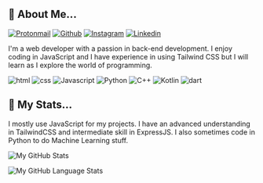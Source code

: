 ## 🚀 About Me...
[![Protonmail](https://img.shields.io/badge/iamyawpie%40proton.me-ddd5f0?logo=protonmail&style=for-the-badge)](mailto:iamyawpie@proton.me)
[![Github](https://img.shields.io/badge/yawpie-000000?logo=github&style=for-the-badge)](github.com/yawpie)
[![Instagram](https://img.shields.io/badge/iammuhammadrafi-f0f0f0?logo=instagram&style=for-the-badge)](instagram.com/iammuhammadrafi)
[![Linkedin](https://img.shields.io/badge/Muhammad%20Rafi-417dd1?style=for-the-badge&logo=linkedin)](https://www.linkedin.com/in/yawpie)

I'm a web developer with a passion in back-end development. I enjoy coding in JavaScript and I have experience in using Tailwind CSS but I will learn as I explore the world of programming.

![html](https://img.shields.io/badge/HTML-000000?style=for-the-badge&logo=html5)
![css](https://img.shields.io/badge/CSS-000000?style=for-the-badge&logo=css3)
![Javascript](https://img.shields.io/badge/JavaScript-000000?logo=javascript&style=for-the-badge)
![Python](https://img.shields.io/badge/Python-000000?style=for-the-badge&logo=python)
![C++](https://img.shields.io/badge/C%2B%2B-000000?logo=cplusplus&logoColor=ffffff&style=for-the-badge)
![Kotlin](https://img.shields.io/badge/Kotlin-000000?style=for-the-badge&logo=kotlin)
![dart](https://img.shields.io/badge/Dart-000000?style=for-the-badge&logo=dart)

## 📝 My Stats...

I mostly use JavaScript for my projects. I have an advanced understanding in TailwindCSS and intermediate skill in ExpressJS. I also sometimes code in Python to do Machine Learning stuff.

![My GitHub Stats](https://github-readme-stats.vercel.app/api/?username=yawpie&count_private=true&theme=dark&showicons=true)

![My GitHub Language Stats](https://github-readme-stats.vercel.app/api/top-langs/?username=yawpie&langs_count=5&theme=dark)

